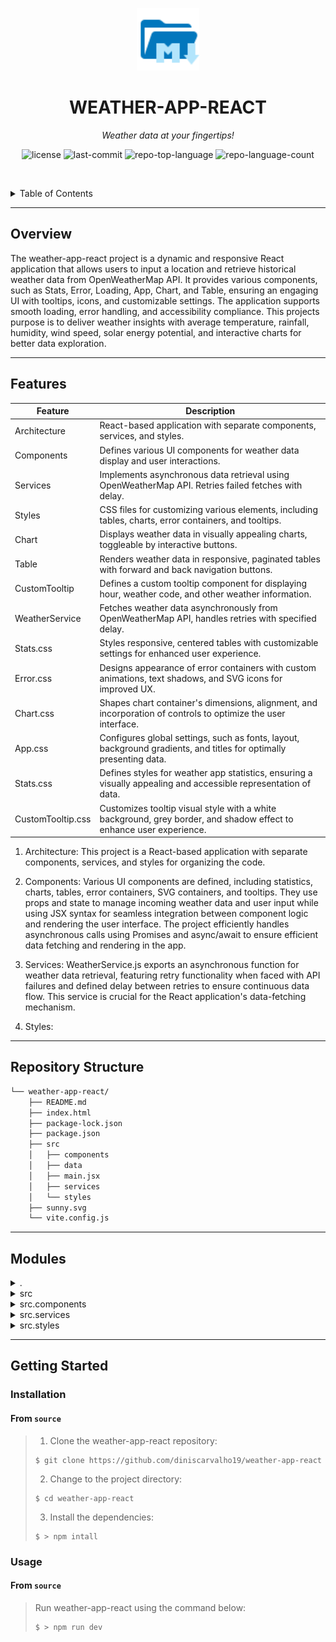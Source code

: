<p align="center">
  <img src="https://raw.githubusercontent.com/PKief/vscode-material-icon-theme/ec559a9f6bfd399b82bb44393651661b08aaf7ba/icons/folder-markdown-open.svg" width="100" alt="project-logo">
</p>
<p align="center">
    <h1 align="center">WEATHER-APP-REACT</h1>
</p>
<p align="center">
    <em>Weather data at your fingertips!</em>
</p>
<p align="center">
	<img src="https://img.shields.io/github/license/diniscarvalho19/weather-app-react?style=default&logo=opensourceinitiative&logoColor=white&color=0080ff" alt="license">
	<img src="https://img.shields.io/github/last-commit/diniscarvalho19/weather-app-react?style=default&logo=git&logoColor=white&color=0080ff" alt="last-commit">
	<img src="https://img.shields.io/github/languages/top/diniscarvalho19/weather-app-react?style=default&color=0080ff" alt="repo-top-language">
	<img src="https://img.shields.io/github/languages/count/diniscarvalho19/weather-app-react?style=default&color=0080ff" alt="repo-language-count">
<p>
<p align="center">
	<!-- default option, no dependency badges. -->
</p>

<br><!-- TABLE OF CONTENTS -->
<details>
  <summary>Table of Contents</summary><br>

- [ Overview](#-overview)
- [ Features](#-features)
- [ Repository Structure](#-repository-structure)
- [ Modules](#-modules)
- [ Getting Started](#-getting-started)
  - [ Installation](#-installation)
  - [ Usage](#-usage)
  - [ Tests](#-tests)
- [ Project Roadmap](#-project-roadmap)
- [ Contributing](#-contributing)
- [ License](#-license)
- [ Acknowledgments](#-acknowledgments)
</details>
<hr>

##  Overview

The weather-app-react project is a dynamic and responsive React application that allows users to input a location and retrieve historical weather data from OpenWeatherMap API. It provides various components, such as Stats, Error, Loading, App, Chart, and Table, ensuring an engaging UI with tooltips, icons, and customizable settings. The application supports smooth loading, error handling, and accessibility compliance. This projects purpose is to deliver weather insights with average temperature, rainfall, humidity, wind speed, solar energy potential, and interactive charts for better data exploration.

---

##  Features

|   Feature         | Description                                                                                            |
|-------------------|--------------------------------------------------------------------------------------------------------|
| Architecture    | React-based application with separate components, services, and styles.                                   |
| Components        | Defines various UI components for weather data display and user interactions.                          |
| Services         | Implements asynchronous data retrieval using OpenWeatherMap API. Retries failed fetches with delay.     |
| Styles            | CSS files for customizing various elements, including tables, charts, error containers, and tooltips.   |
| Chart            | Displays weather data in visually appealing charts, toggleable by interactive buttons.                    |
| Table            | Renders weather data in responsive, paginated tables with forward and back navigation buttons.            |
| CustomTooltip     | Defines a custom tooltip component for displaying hour, weather code, and other weather information.           |
| WeatherService    | Fetches weather data asynchronously from OpenWeatherMap API, handles retries with specified delay.           |
| Stats.css         | Styles responsive, centered tables with customizable settings for enhanced user experience.               |
| Error.css          | Designs appearance of error containers with custom animations, text shadows, and SVG icons for improved UX. |
| Chart.css         | Shapes chart container's dimensions, alignment, and incorporation of controls to optimize the user interface.   |
| App.css          | Configures global settings, such as fonts, layout, background gradients, and titles for optimally presenting data.|
| Stats.css        | Defines styles for weather app statistics, ensuring a visually appealing and accessible representation of data. |
| CustomTooltip.css   | Customizes tooltip visual style with a white background, grey border, and shadow effect to enhance user experience.     |

1. Architecture:
   This project is a React-based application with separate components, services, and styles for organizing the code.

2. Components:
   Various UI components are defined, including statistics, charts, tables, error containers, SVG containers, and tooltips. They use props and state to manage incoming weather data and user input while using JSX syntax for seamless integration between component logic and rendering the user interface. The project efficiently handles asynchronous calls using Promises and async/await to ensure efficient data fetching and rendering in the app.

3. Services:
   WeatherService.js exports an asynchronous function for weather data retrieval, featuring retry functionality when faced with API failures and defined delay between retries to ensure continuous data flow. This service is crucial for the React application's data-fetching mechanism.

4. Styles:

---

##  Repository Structure

```sh
└── weather-app-react/
    ├── README.md
    ├── index.html
    ├── package-lock.json
    ├── package.json
    ├── src
    │   ├── components
    │   ├── data
    │   ├── main.jsx
    │   ├── services
    │   └── styles
    ├── sunny.svg
    └── vite.config.js
```

---

##  Modules

<details closed><summary>.</summary>

| File                                                                                                    | Summary                                                                                                                                                                                                                                                                                                                                                                                 |
| ---                                                                                                     | ---                                                                                                                                                                                                                                                                                                                                                                                     |
| [package-lock.json](https://github.com/diniscarvalho19/weather-app-react/blob/master/package-lock.json) | Stores the precise version numbers for all installed npm packages and their dependencies.-Enables consistent reproduction of the development environment by using the recorded dependencies.-Helps ensure a reliable and secure production environment when deployed, as it includes exact dependency versions to minimize compatibility issues and potential security vulnerabilities. |
| [vite.config.js](https://github.com/diniscarvalho19/weather-app-react/blob/master/vite.config.js)       | Configures Vite for the weather app React project, enabling React support with a single plugin.                                                                                                                                                                                                                                                                                         |
| [package.json](https://github.com/diniscarvalho19/weather-app-react/blob/master/package.json)           | In this weather-app-react repository, the package.json file serves as the project's configuration hub. It defines scripts for development, build, linting, and previewing, and lists essential dependencies and devDependencies, ensuring a functional React weather application.                                                                                                       |
| [index.html](https://github.com/diniscarvalho19/weather-app-react/blob/master/index.html)               | Kickstarting our weather app, the index.html file sets up the projects fundamental structure. It establishes HTML language and includes vital meta tags, favicon link, and title definition. Mainly, it configures the entry point, signaling Vite to load /src/main.jsx and inject it into the <div id=root"></div>.                                                                   |

</details>

<details closed><summary>src</summary>

| File                                                                                      | Summary                                                                                                                                                                   |
| ---                                                                                       | ---                                                                                                                                                                       |
| [main.jsx](https://github.com/diniscarvalho19/weather-app-react/blob/master/src/main.jsx) | Initializes and renders the React application constructed within the weather-app-react repository, importing necessary components and styles from designated directories. |

</details>

<details closed><summary>src.components</summary>

| File                                                                                                                   | Summary                                                                                                                                                                                                                                                                                                                                                                                                                                                                                                                                                                                                                                                                                                                                                         |
| ---                                                                                                                    | ---                                                                                                                                                                                                                                                                                                                                                                                                                                                                                                                                                                                                                                                                                                                                                             |
| [Stats.jsx](https://github.com/diniscarvalho19/weather-app-react/blob/master/src/components/Stats.jsx)                 | Analyze weather data and display average temperature, rainfall, humidity, solar energy, and wind speed with respective tooltips. Design an engaging UI with icons and curiosity facts. Calculate total solar panel energy potential from given weather data. (Stats component)                                                                                                                                                                                                                                                                                                                                                                                                                                                                                  |
| [Error.jsx](https://github.com/diniscarvalho19/weather-app-react/blob/master/src/components/Error.jsx)                 | Creates a custom error component in the React application, receiving an error message as prop and rendering it in a styled container. Adheres to prop types validation for correct data format.                                                                                                                                                                                                                                                                                                                                                                                                                                                                                                                                                                 |
| [Loading.jsx](https://github.com/diniscarvalho19/weather-app-react/blob/master/src/components/Loading.jsx)             | Create a loading component for your React weather app, which displays an animated SVG icon and a Searching message, enhancing user experience while data is fetched. The component imports custom Loading.css and utilizes dynamic SVG content with various paths for smooth animation.                                                                                                                                                                                                                                                                                                                                                                                                                                                                         |
| [App.jsx](https://github.com/diniscarvalho19/weather-app-react/blob/master/src/components/App.jsx)                     | Create a weather app where users input a location, start and end dates to retrieve historical weather data from OpenWeatherMap API. Display options to view statistics, charts, and tables based on user selection. Optimize for responsive design. Ensure smooth loading, error handling, and accessibility compliance.                                                                                                                                                                                                                                                                                                                                                                                                                                        |
| [Chart.jsx](https://github.com/diniscarvalho19/weather-app-react/blob/master/src/components/Chart.jsx)                 | Generate visually appealing charts based on provided weather data. Toggle chart visibility for temperature, humidity, rain, snow, sunshine duration, global tilted irradiance, wind speed, and weather code using interactive buttons.                                                                                                                                                                                                                                                                                                                                                                                                                                                                                                                          |
| [Table.jsx](https://github.com/diniscarvalho19/weather-app-react/blob/master/src/components/Table.jsx)                 | Create and manage tables for rendering weather data within the React application. This custom Table component accepts data as prop, sets current page, and handles page navigation with forward and back buttons. It displays requested weather data per page, providing users an intuitive way to explore various data points.                                                                                                                                                                                                                                                                                                                                                                                                                                 |
| [SvgContainer.jsx](https://github.com/diniscarvalho19/weather-app-react/blob/master/src/components/SvgContainer.jsx)   | Fetching and processing up-to-date weather information using external APIs (if applicable).2. Implementing UI components, such as icons, cards, or visualizations for displaying the weather data.3. Providing user interactions and functionalities to search for different locations or adjust app settings.The key features that distinguish this file from other parts of the architecture include:-React components definition, making use of props and state to manage incoming weather information and user input.-JSX syntax, enabling seamless integration between component logic and the rendered user interface.-Effective handling of asynchronous calls (using Promises, async/await), ensuring efficient data fetching and rendering in the app. |
| [CustomTooltip.jsx](https://github.com/diniscarvalho19/weather-app-react/blob/master/src/components/CustomTooltip.jsx) | This file defines the CustomTooltip component, rendering hour, weather code, and other data from props, utilizing styles from a separate CSS file and PropTypes validation.                                                                                                                                                                                                                                                                                                                                                                                                                                                                                                                                                                                     |

</details>

<details closed><summary>src.services</summary>

| File                                                                                                                 | Summary                                                                                                                                                                                                                                                                                                      |
| ---                                                                                                                  | ---                                                                                                                                                                                                                                                                                                          |
| [weatherService.js](https://github.com/diniscarvalho19/weather-app-react/blob/master/src/services/weatherService.js) | Empowering seamless weather data retrieval, this service file exports an asynchronous function that retries failed fetches up to a specified limit with a defined delay between retries. Integral to the React apps data-fetching mechanism, it ensures uninterrupted weather data flow for our application. |

</details>

<details closed><summary>src.styles</summary>

| File                                                                                                               | Summary                                                                                                                                                                                                                                                                                  |
| ---                                                                                                                | ---                                                                                                                                                                                                                                                                                      |
| [Table.css](https://github.com/diniscarvalho19/weather-app-react/blob/master/src/styles/Table.css)                 | The `Table.css` file in this React application styles responsive, centered tables with customizable settings and improved user experience.                                                                                                                                               |
| [Error.css](https://github.com/diniscarvalho19/weather-app-react/blob/master/src/styles/Error.css)                 | The Error.css file in the repository styles folder designs the appearance of error containers, enhancing user experience by incorporating custom animations, text shadows, and SVG icons.                                                                                                |
| [Chart.css](https://github.com/diniscarvalho19/weather-app-react/blob/master/src/styles/Chart.css)                 | The Chart.css file, situated in src/styles, shapes the appearance of the container housing weather charts within the React application by determining its dimensions, alignment, and incorporation of controls.                                                                          |
| [App.css](https://github.com/diniscarvalho19/weather-app-react/blob/master/src/styles/App.css)                     | The CSS file adjusts global styling, setting the Chivo Mono font for text, establishing the overall layout with a center-aligned flex container, and configuring various elements like titles, buttons, and background gradients to optimally present data within the React application. |
| [Stats.css](https://github.com/diniscarvalho19/weather-app-react/blob/master/src/styles/Stats.css)                 | The Stats.css file shapes the layout and style of weather app statistics, defining container dimensions, alignments, colors, and font sizes for main and other data displays. It ensures a visually appealing and accessible representation of app statistics.                           |
| [CustomTooltip.css](https://github.com/diniscarvalho19/weather-app-react/blob/master/src/styles/CustomTooltip.css) | Enhance user experience in the weather app by customizing tooltips. This file defines the visual style for custom tooltips, featuring a white background, grey border, and shadow effect.                                                                                                |
| [DatePicker.css](https://github.com/diniscarvalho19/weather-app-react/blob/master/src/styles/DatePicker.css)       | Customizes the appearance of date picker inputs in the React-based weather app. Defines input width and margin, as well as navigation icon dimensions. Enhances user interface for improved user experience.                                                                             |
| [index.css](https://github.com/diniscarvalho19/weather-app-react/blob/master/src/styles/index.css)                 | The `src/styles/index.css` file in the weather-app-react repository serves as the entry point for defining and applying global styles across the entire application, contributing significantly to its consistent visual presentation.                                                   |
| [SvgContainer.css](https://github.com/diniscarvalho19/weather-app-react/blob/master/src/styles/SvgContainer.css)   | This CSS file defines keyframes for various icon animations such as spinning, almost fade in and out, scaling, waving, and jumping, enhancing the user experience in the React application.                                                                                              |
| [Loading.css](https://github.com/diniscarvalho19/weather-app-react/blob/master/src/styles/Loading.css)             | This CSS file animates a container with a fading text label Loading inside, using keyframes to animate the background position and text opacity. The dot elements fade in and out simultaneously, enhancing user experience during app wait times.                                       |

</details>

---

##  Getting Started


###  Installation

<h4>From <code>source</code></h4>

> 1. Clone the weather-app-react repository:
>
> ```console
> $ git clone https://github.com/diniscarvalho19/weather-app-react
> ```
>
> 2. Change to the project directory:
> ```console
> $ cd weather-app-react
> ```
>
> 3. Install the dependencies:
> ```console
> $ > npm intall
> ```

###  Usage

<h4>From <code>source</code></h4>

> Run weather-app-react using the command below:
> ```console
> $ > npm run dev
> ```

